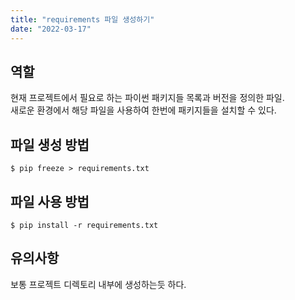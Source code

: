 ```yaml
---
title: "requirements 파일 생성하기"
date: "2022-03-17"
---
```


## 역할
현재 프로젝트에서 필요로 하는 파이썬 패키지들 목록과 버전을 정의한 파일.  
새로운 환경에서 해당 파일을 사용하여 한번에 패키지들을 설치할 수 있다.

## 파일 생성 방법
`$ pip freeze > requirements.txt`

## 파일 사용 방법
`$ pip install -r requirements.txt`

## 유의사항
보통 프로젝트 디렉토리 내부에 생성하는듯 하다.